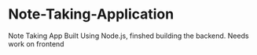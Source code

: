 # Note-Taking-Application

Note Taking App Built Using Node.js, finshed building the backend.
Needs work on frontend
